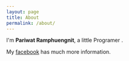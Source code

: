 ```yaml
---
layout: page
title: About
permalink: /about/
---
```


I'm **Pariwat Ramphuengnit**, a little Programer . 

My [facebook](https://www.facebook.com/SnOOpYPariwat) has much more information.
